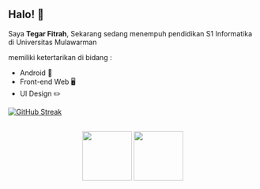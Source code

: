## Halo! 👋

Saya **Tegar Fitrah**,
Sekarang sedang menempuh pendidikan S1 Informatika di Universitas Mulawarman

memiliki ketertarikan di bidang :
- Android 📱
- Front-end Web 🖥️
- UI Design ✏️

[![GitHub Streak](https://streak-stats.demolab.com?user=tegarfn&theme=dark&hide_border=true&locale=id&mode=weekly)](https://git.io/streak-stats)

<br>
<div align="center">
  <img height=100px src="https://github-readme-stats.vercel.app/api?username=tegarfn&show_icons=true">
  <img height=100px src="https://github-readme-stats-eight-theta.vercel.app/api/top-langs/?username=tegarfn&layout=compact">
</div>

